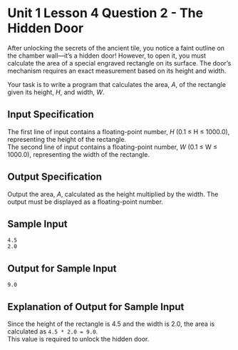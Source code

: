 # Unit 1 Lesson 4 Question 2 - The Hidden Door

After unlocking the secrets of the ancient tile, you notice a faint outline on the chamber wall—it’s a hidden door! However, to open it, you must calculate the area of a special engraved rectangle on its surface. The door’s mechanism requires an exact measurement based on its height and width.  

Your task is to write a program that calculates the area, *A*, of the rectangle given its height, *H*, and width, *W*.  

## Input Specification  

The first line of input contains a floating-point number, *H* (0.1 ≤ H ≤ 1000.0), representing the height of the rectangle.  
The second line of input contains a floating-point number, *W* (0.1 ≤ W ≤ 1000.0), representing the width of the rectangle.  

## Output Specification  

Output the area, *A*, calculated as the height multiplied by the width. The output must be displayed as a floating-point number.  

## Sample Input

```
4.5
2.0
```

## Output for Sample Input

```
9.0
```

## Explanation of Output for Sample Input  

Since the height of the rectangle is 4.5 and the width is 2.0, the area is calculated as `4.5 * 2.0 = 9.0`.  
This value is required to unlock the hidden door.  